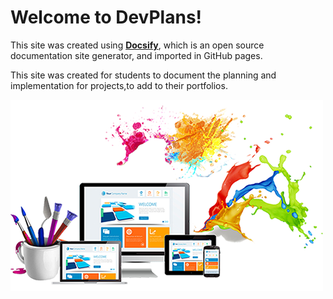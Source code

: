 # Welcome to DevPlans!

This site was created using [**Docsify**](https://docsify.js.org), which is an open source documentation site generator, and imported in GitHub pages. 

This site was created for students to document the planning and implementation for projects,to add to their portfolios.

![Welcome to Opensource.com](./images/cover.jpg)

